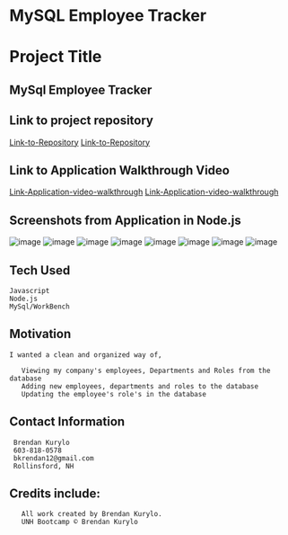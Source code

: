 # MySQL Employee Tracker

# Project Title

## MySql Employee Tracker

## Link to project repository

[Link-to-Repository](https://github.com/Bkrendan12/MySQL-Employer-Tracker)
[Link-to-Repository](https://bkrendan12.github.io/MySQL-Employer-Tracker/)

## Link to Application Walkthrough Video

[Link-Application-video-walkthrough](https://www.youtube.com/watch?v=b10LJSIFHI0)
[Link-Application-video-walkthrough](https://youtu.be/b10LJSIFHI0)

## Screenshots from Application in Node.js

![image](https://user-images.githubusercontent.com/59030105/120572085-69843380-c3e9-11eb-8e97-fc7fb4049e17.png)
![image](https://user-images.githubusercontent.com/59030105/120572151-786ae600-c3e9-11eb-9afe-51ede4a91fbd.png)
![image](https://user-images.githubusercontent.com/59030105/120572182-84ef3e80-c3e9-11eb-87bb-c11241bbacb4.png)
![image](https://user-images.githubusercontent.com/59030105/120572201-8de01000-c3e9-11eb-8541-5c8c14041902.png)
![image](https://user-images.githubusercontent.com/59030105/120572226-97697800-c3e9-11eb-85c1-03ad7e22ec04.png)
![image](https://user-images.githubusercontent.com/59030105/120572249-a0f2e000-c3e9-11eb-8d30-68722afbc7f6.png)
![image](https://user-images.githubusercontent.com/59030105/120572282-aea86580-c3e9-11eb-9807-973d5c720cc2.png)
![image](https://user-images.githubusercontent.com/59030105/120572296-b5cf7380-c3e9-11eb-816e-5b6f783ae4f8.png)

## Tech Used

```
Javascript
Node.js
MySql/WorkBench

```

## Motivation

```
I wanted a clean and organized way of,

   Viewing my company's employees, Departments and Roles from the database
   Adding new employees, departments and roles to the database
   Updating the employee's role's in the database
```

## Contact Information

```
 Brendan Kurylo
 603-818-0578
 bkrendan12@gmail.com
 Rollinsford, NH
```

## Credits include:

```
   All work created by Brendan Kurylo.
   UNH Bootcamp © Brendan Kurylo
```
